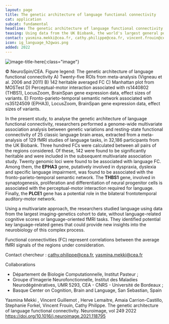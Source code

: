 ```yaml
---
layout: page
title: The genetic architecture of language functional connectivity
cat: application
subcat: fundamental
headline: The genetic architecture of language functional connectivity
teasing: Using data from the UK Biobank, the world's largest general population imaging-genetics cohort, a collaboration led by a team at BAOBAB (NeuroSpin) has identified genes involved in the genetic architecture of functional language connectivity. These genes could be a priority for studying natural language.
contact: yasmina.mekki@cea.fr, cathy.philippe@cea.fr, vincent.frouin@cea.fr
icon: ig_language_h2gwas.png
added: 2022
---
```


![image-title-here]({{site.url}}/{{site.baseurl}}/images/research/{{page.icon}}){:class="image"}


&#169; NeuroSpin/CEA. Figure legend: The genetic architecture of language functional connectivity
A) Twenty-five ROIs from meta-analysis (Vigneau et al. 2006 and 2011)
B) 142 heritable averaged FC
C) Manhattan plot from MOSTest
D) Perceptual-motor interaction associated with rs1440802 (THBS1), LocusZoom, BrainSpan gene expression data, effect sizes of variants.
E) Fronto-parieto-temporal semantic network associated with rs35124509 (EPHA3), LocusZoom, BrainSpan gene expression data, effect sizes of variants.


In the present study, to analyse the genetic architecture of language functional connectivity, researchers performed a genome-wide multivariate association analysis between genetic variations and resting-state functional connectivity of 25 classic language brain areas, extracted from a meta-analysis of 129 fMRI studies of language tasks, in 32,186 participants from the UK Biobank. Three hundred FCs were calculated between all pairs of the regions considered. Of these, 142 were found to be significantly heritable and were included in the subsequent multivariate association study. Twenty genomic loci were found to be associated with language FC. Among them, the **EPHA3** gene, putatively involved in dyspraxia, dyslexia and specific language impairment, was found to be associated with the fronto-parieto-temporal semantic network. The **THBS1** gene, involved in synaptogenesis, proliferation and differentiation of neural progenitor cells is associated with the perceptual-motor interaction required for language. Finally, the **PLCE1** gene has a potential role in the bilateral frontotemporal auditory-motor network.

Using a multivariate approach, the researchers studied language using data from the largest imaging-genetics cohort to date, without language-related cognitive scores or language-oriented fMRI tasks. They identified potential key language-related genes that could provide new insights into the neurobiology of this complex process.

Functional connectivities (FC) represent correlations between the average fMRI signals of the regions under consideration.

Contact chercheur : cathy.philippe@cea.fr, yasmina.mekki@cea.fr

Collaborations 
- Département de Biologie Computationnelle, Institut Pasteur ;
- Groupe d'Imagerie Neurofonctionnelle, Institut des Maladies Neurodégénératives, UMR 5293, CEA - CNRS - Université de Bordeaux ;
- Basque Center on Cognition, Brain and Language, San Sebastian, Spain

Yasmina Mekki , Vincent Guillemot , Herve Lemaitre, Amaia Carrion-Castillo, Stephanie Forkel, Vincent Frouin, Cathy Philippe. The genetic architecture of language functional connectivity. Neuroimage, vol 249 2022  <a class="external" target="_blank" href="https://doi.org/10.1016/j.neuroimage.2021.118795">https://doi.org/10.1016/j.neuroimage.2021.118795</a>

